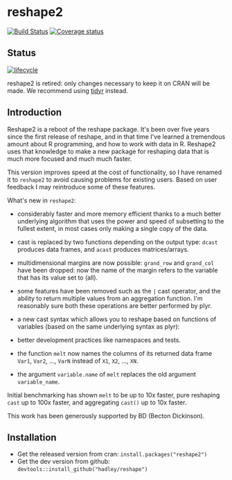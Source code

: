 # reshape2

[![Build Status](https://travis-ci.org/hadley/reshape.svg)](https://travis-ci.org/hadley/reshape)
[![Coverage status](https://codecov.io/gh/hadley/reshape/branch/master/graph/badge.svg)](https://codecov.io/github/hadley/reshape?branch=master)

## Status
[![lifecycle](https://img.shields.io/badge/lifecycle-retired-orange.svg)](https://img.shields.io/badge/lifecycle-retired-orange.svg)

reshape2 is retired: only changes necessary to keep it on CRAN will be made. We recommend using [tidyr](http://tidyr.tidyverse.org/) instead.

## Introduction

Reshape2 is a reboot of the reshape package. It's been over five years since the first release of reshape, and in that time I've learned a tremendous amount about R programming, and how to work with data in R. Reshape2 uses that knowledge to make a new package for reshaping data that is much more focused and much much faster.

This version improves speed at the cost of functionality, so I have renamed it to `reshape2` to avoid causing problems for existing users.  Based on user feedback I may reintroduce some of these features.

What's new in `reshape2`:

 * considerably faster and more memory efficient thanks to a much better
   underlying algorithm that uses the power and speed of subsetting to the
   fullest extent, in most cases only making a single copy of the data.

 * cast is replaced by two functions depending on the output type: `dcast`
   produces data frames, and `acast` produces matrices/arrays.

 * multidimensional margins are now possible: `grand_row` and `grand_col` have
   been dropped: now the name of the margin refers to the variable that has
   its value set to (all).

 * some features have been removed such as the `|` cast operator, and the
   ability to return multiple values from an aggregation function. I'm
   reasonably sure both these operations are better performed by plyr.

 * a new cast syntax which allows you to reshape based on functions
   of variables (based on the same underlying syntax as plyr):

 * better development practices like namespaces and tests.

 * the function `melt` now names the columns of its returned data frame `Var1`, `Var2`, ..., `VarN`  instead of `X1`, `X2`, ..., `XN`.

 * the argument `variable.name` of `melt` replaces the old argument `variable_name`.

Initial benchmarking has shown `melt` to be up to 10x faster, pure reshaping `cast` up to 100x faster, and aggregating `cast()` up to 10x faster.

This work has been generously supported by BD (Becton Dickinson).

## Installation

* Get the released version from cran: `install.packages("reshape2")`
* Get the dev version from github: `devtools::install_github("hadley/reshape")`
